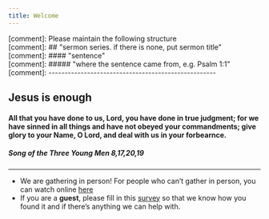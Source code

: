 ```yaml
---
title: Welcome
---
```



[comment]: Please maintain the following structure  
[comment]: ## "sermon series. if there is none, put sermon title"  
[comment]: #### "sentence"   
[comment]: ##### "where the sentence came from, e.g. Psalm 1:1"  
[comment]: ----------------------------------------------------  

## Jesus is enough
#### All that you have done to us, Lord, you have done in true judgment; for we have sinned in all things and have not obeyed your commandments; give glory to your Name, O Lord, and deal with us in your forbearnce.  
##### Song of the Three Young Men 8,17,20,19


---
- We are gathering in person! For people who can’t gather in person, you can watch online [here](https://stgeorgeshurstville.org.au/sunday-english-online)
- If you are a **guest**, please fill in this [survey](https://tinyurl.com/SGHACsurvey) so that we know how you found it and if there’s anything we can help with.
